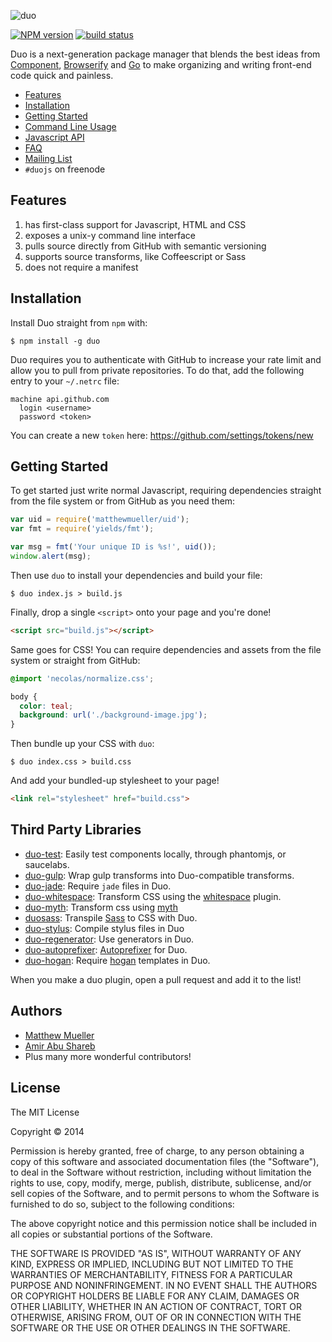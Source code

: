 ![duo](https://i.cloudup.com/zxYO3-GNkP.png)

[![NPM version][npm-image]][npm-url]
[![build status][travis-image]][travis-url]

Duo is a next-generation package manager that blends the best ideas from [Component](https://github.com/component/component), [Browserify](https://github.com/substack/node-browserify) and [Go](http://go-lang.com/) to make organizing and writing front-end code quick and painless.

- [Features](#features)
- [Installation](#installation)
- [Getting Started](#getting-started)
- [Command Line Usage](/docs/cli.md)
- [Javascript API](/docs/api.md)
- [FAQ](/docs/faq.md)
- [Mailing List](https://groups.google.com/forum/#!forum/duojs)
- `#duojs` on freenode


## Features

  1. has first-class support for Javascript, HTML and CSS
  2. exposes a unix-y command line interface
  3. pulls source directly from GitHub with semantic versioning
  4. supports source transforms, like Coffeescript or Sass
  5. does not require a manifest


## Installation

Install Duo straight from `npm` with:

```
$ npm install -g duo
```

Duo requires you to authenticate with GitHub to increase your rate limit and allow you to pull from private repositories. To do that, add the following entry to your `~/.netrc` file:

    machine api.github.com
      login <username>
      password <token>

You can create a new `token` here: https://github.com/settings/tokens/new


## Getting Started

To get started just write normal Javascript, requiring dependencies straight from the file system or from GitHub as you need them:

```js
var uid = require('matthewmueller/uid');
var fmt = require('yields/fmt');

var msg = fmt('Your unique ID is %s!', uid());
window.alert(msg);
```

Then use `duo` to install your dependencies and build your file:

```
$ duo index.js > build.js
```

Finally, drop a single `<script>` onto your page and you're done!

```html
<script src="build.js"></script>
```

Same goes for CSS! You can require dependencies and assets from the file system or straight from GitHub:

```css
@import 'necolas/normalize.css';

body {
  color: teal;
  background: url('./background-image.jpg');
}
```

Then bundle up your CSS with `duo`:

```
$ duo index.css > build.css
```

And add your bundled-up stylesheet to your page!

```html
<link rel="stylesheet" href="build.css">
```

## Third Party Libraries

- [duo-test](https://github.com/duojs/test): Easily test components locally, through phantomjs, or saucelabs.
- [duo-gulp](https://github.com/duojs/gulp): Wrap gulp transforms into Duo-compatible transforms.
- [duo-jade](https://github.com/duojs/jade): Require `jade` files in Duo.
- [duo-whitespace](https://github.com/duojs/whitespace): Transform CSS using the [whitespace](github.com/reworkcss/css-whitespace) plugin.
- [duo-myth](https://github.com/duojs/myth): Transform css using [myth](https://github.com/segmentio/myth)
- [duosass](https://github.com/stephenway/duo-sass): Transpile [Sass](http://sass-lang.com) to CSS with Duo.
- [duo-stylus](https://github.com/stephenmathieson/duo-stylus): Compile stylus files in Duo
- [duo-regenerator](https://github.com/stephenmathieson/duo-regenerator): Use generators in Duo.
- [duo-autoprefixer](https://github.com/shinnn/duo-autoprefixer): [Autoprefixer](https://github.com/ai/autoprefixer) for Duo.
- [duo-hogan](https://github.com/tetsuo/duo-hogan): Require [hogan](http://twitter.github.io/hogan.js/) templates in Duo.

When you make a duo plugin, open a pull request and add it to the list!

## Authors

- [Matthew Mueller](https://github.com/MatthewMueller)
- [Amir Abu Shareb](https://github.com/yields)
- Plus many more wonderful contributors!


## License

The MIT License

Copyright &copy; 2014

Permission is hereby granted, free of charge, to any person obtaining a copy of this software and associated documentation files (the "Software"), to deal in the Software without restriction, including without limitation the rights to use, copy, modify, merge, publish, distribute, sublicense, and/or sell copies of the Software, and to permit persons to whom the Software is furnished to do so, subject to the following conditions:

The above copyright notice and this permission notice shall be included in all copies or substantial portions of the Software.

THE SOFTWARE IS PROVIDED "AS IS", WITHOUT WARRANTY OF ANY KIND, EXPRESS OR IMPLIED, INCLUDING BUT NOT LIMITED TO THE WARRANTIES OF MERCHANTABILITY, FITNESS FOR A PARTICULAR PURPOSE AND NONINFRINGEMENT. IN NO EVENT SHALL THE AUTHORS OR COPYRIGHT HOLDERS BE LIABLE FOR ANY CLAIM, DAMAGES OR OTHER LIABILITY, WHETHER IN AN ACTION OF CONTRACT, TORT OR OTHERWISE, ARISING FROM, OUT OF OR IN CONNECTION WITH THE SOFTWARE OR THE USE OR OTHER DEALINGS IN THE SOFTWARE.

[npm-image]: https://img.shields.io/npm/v/duo.svg?style=flat
[npm-url]: https://npmjs.org/package/duo
[travis-image]: https://img.shields.io/travis/duojs/duo.svg?style=flat
[travis-url]: https://travis-ci.org/duojs/duo
